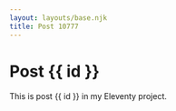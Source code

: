 ```yaml
---
layout: layouts/base.njk
title: Post 10777
---
```


# Post {{ id }}

This is post {{ id }} in my Eleventy project.
